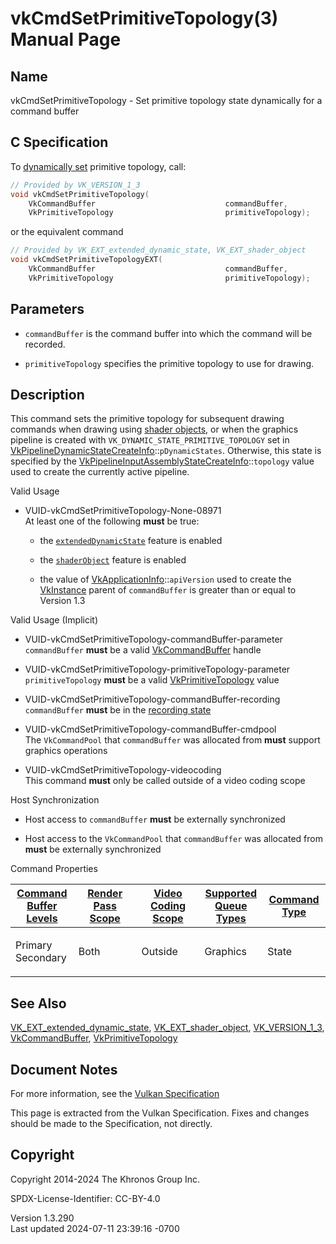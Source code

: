 # vkCmdSetPrimitiveTopology(3) Manual Page

## Name

vkCmdSetPrimitiveTopology - Set primitive topology state dynamically for
a command buffer



## <a href="#_c_specification" class="anchor"></a>C Specification

To <a
href="https://registry.khronos.org/vulkan/specs/1.3-extensions/html/vkspec.html#pipelines-dynamic-state"
target="_blank" rel="noopener">dynamically set</a> primitive topology,
call:

``` c
// Provided by VK_VERSION_1_3
void vkCmdSetPrimitiveTopology(
    VkCommandBuffer                             commandBuffer,
    VkPrimitiveTopology                         primitiveTopology);
```

or the equivalent command

``` c
// Provided by VK_EXT_extended_dynamic_state, VK_EXT_shader_object
void vkCmdSetPrimitiveTopologyEXT(
    VkCommandBuffer                             commandBuffer,
    VkPrimitiveTopology                         primitiveTopology);
```

## <a href="#_parameters" class="anchor"></a>Parameters

- `commandBuffer` is the command buffer into which the command will be
  recorded.

- `primitiveTopology` specifies the primitive topology to use for
  drawing.

## <a href="#_description" class="anchor"></a>Description

This command sets the primitive topology for subsequent drawing commands
when drawing using <a
href="https://registry.khronos.org/vulkan/specs/1.3-extensions/html/vkspec.html#shaders-objects"
target="_blank" rel="noopener">shader objects</a>, or when the graphics
pipeline is created with `VK_DYNAMIC_STATE_PRIMITIVE_TOPOLOGY` set in
[VkPipelineDynamicStateCreateInfo](https://registry.khronos.org/vulkan/specs/1.3-extensions/man/html/VkPipelineDynamicStateCreateInfo.html)::`pDynamicStates`.
Otherwise, this state is specified by the
[VkPipelineInputAssemblyStateCreateInfo](https://registry.khronos.org/vulkan/specs/1.3-extensions/man/html/VkPipelineInputAssemblyStateCreateInfo.html)::`topology`
value used to create the currently active pipeline.

Valid Usage

- <a href="#VUID-vkCmdSetPrimitiveTopology-None-08971"
  id="VUID-vkCmdSetPrimitiveTopology-None-08971"></a>
  VUID-vkCmdSetPrimitiveTopology-None-08971  
  At least one of the following **must** be true:

  - the [`extendedDynamicState`](#features-extendedDynamicState) feature
    is enabled

  - the [`shaderObject`](#features-shaderObject) feature is enabled

  - the value of
    [VkApplicationInfo](https://registry.khronos.org/vulkan/specs/1.3-extensions/man/html/VkApplicationInfo.html)::`apiVersion` used to
    create the [VkInstance](https://registry.khronos.org/vulkan/specs/1.3-extensions/man/html/VkInstance.html) parent of `commandBuffer`
    is greater than or equal to Version 1.3

Valid Usage (Implicit)

- <a href="#VUID-vkCmdSetPrimitiveTopology-commandBuffer-parameter"
  id="VUID-vkCmdSetPrimitiveTopology-commandBuffer-parameter"></a>
  VUID-vkCmdSetPrimitiveTopology-commandBuffer-parameter  
  `commandBuffer` **must** be a valid
  [VkCommandBuffer](https://registry.khronos.org/vulkan/specs/1.3-extensions/man/html/VkCommandBuffer.html) handle

- <a href="#VUID-vkCmdSetPrimitiveTopology-primitiveTopology-parameter"
  id="VUID-vkCmdSetPrimitiveTopology-primitiveTopology-parameter"></a>
  VUID-vkCmdSetPrimitiveTopology-primitiveTopology-parameter  
  `primitiveTopology` **must** be a valid
  [VkPrimitiveTopology](https://registry.khronos.org/vulkan/specs/1.3-extensions/man/html/VkPrimitiveTopology.html) value

- <a href="#VUID-vkCmdSetPrimitiveTopology-commandBuffer-recording"
  id="VUID-vkCmdSetPrimitiveTopology-commandBuffer-recording"></a>
  VUID-vkCmdSetPrimitiveTopology-commandBuffer-recording  
  `commandBuffer` **must** be in the [recording
  state](#commandbuffers-lifecycle)

- <a href="#VUID-vkCmdSetPrimitiveTopology-commandBuffer-cmdpool"
  id="VUID-vkCmdSetPrimitiveTopology-commandBuffer-cmdpool"></a>
  VUID-vkCmdSetPrimitiveTopology-commandBuffer-cmdpool  
  The `VkCommandPool` that `commandBuffer` was allocated from **must**
  support graphics operations

- <a href="#VUID-vkCmdSetPrimitiveTopology-videocoding"
  id="VUID-vkCmdSetPrimitiveTopology-videocoding"></a>
  VUID-vkCmdSetPrimitiveTopology-videocoding  
  This command **must** only be called outside of a video coding scope

Host Synchronization

- Host access to `commandBuffer` **must** be externally synchronized

- Host access to the `VkCommandPool` that `commandBuffer` was allocated
  from **must** be externally synchronized

Command Properties

<table class="tableblock frame-all grid-all stretch">
<colgroup>
<col style="width: 20%" />
<col style="width: 20%" />
<col style="width: 20%" />
<col style="width: 20%" />
<col style="width: 20%" />
</colgroup>
<thead>
<tr>
<th class="tableblock halign-left valign-top"><a
href="#VkCommandBufferLevel">Command Buffer Levels</a></th>
<th class="tableblock halign-left valign-top"><a
href="#vkCmdBeginRenderPass">Render Pass Scope</a></th>
<th class="tableblock halign-left valign-top"><a
href="#vkCmdBeginVideoCodingKHR">Video Coding Scope</a></th>
<th class="tableblock halign-left valign-top"><a
href="#VkQueueFlagBits">Supported Queue Types</a></th>
<th class="tableblock halign-left valign-top"><a
href="#fundamentals-queueoperation-command-types">Command Type</a></th>
</tr>
</thead>
<tbody>
<tr>
<td class="tableblock halign-left valign-top"><p>Primary<br />
Secondary</p></td>
<td class="tableblock halign-left valign-top"><p>Both</p></td>
<td class="tableblock halign-left valign-top"><p>Outside</p></td>
<td class="tableblock halign-left valign-top"><p>Graphics</p></td>
<td class="tableblock halign-left valign-top"><p>State</p></td>
</tr>
</tbody>
</table>

## <a href="#_see_also" class="anchor"></a>See Also

[VK_EXT_extended_dynamic_state](https://registry.khronos.org/vulkan/specs/1.3-extensions/man/html/VK_EXT_extended_dynamic_state.html),
[VK_EXT_shader_object](https://registry.khronos.org/vulkan/specs/1.3-extensions/man/html/VK_EXT_shader_object.html),
[VK_VERSION_1_3](https://registry.khronos.org/vulkan/specs/1.3-extensions/man/html/VK_VERSION_1_3.html),
[VkCommandBuffer](https://registry.khronos.org/vulkan/specs/1.3-extensions/man/html/VkCommandBuffer.html),
[VkPrimitiveTopology](https://registry.khronos.org/vulkan/specs/1.3-extensions/man/html/VkPrimitiveTopology.html)

## <a href="#_document_notes" class="anchor"></a>Document Notes

For more information, see the <a
href="https://registry.khronos.org/vulkan/specs/1.3-extensions/html/vkspec.html#vkCmdSetPrimitiveTopology"
target="_blank" rel="noopener">Vulkan Specification</a>

This page is extracted from the Vulkan Specification. Fixes and changes
should be made to the Specification, not directly.

## <a href="#_copyright" class="anchor"></a>Copyright

Copyright 2014-2024 The Khronos Group Inc.

SPDX-License-Identifier: CC-BY-4.0

Version 1.3.290  
Last updated 2024-07-11 23:39:16 -0700

